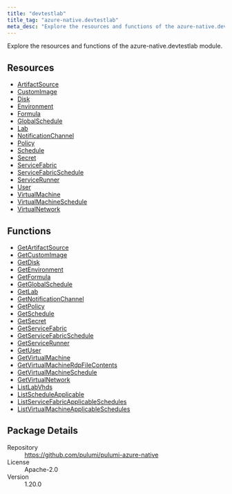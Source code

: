```yaml
---
title: "devtestlab"
title_tag: "azure-native.devtestlab"
meta_desc: "Explore the resources and functions of the azure-native.devtestlab module."
---
```


<!-- WARNING: this file was generated by Pulumi Docs Generator. -->
<!-- Do not edit by hand unless you're certain you know what you are doing! -->

Explore the resources and functions of the azure-native.devtestlab module.

<h2 id="resources">Resources</h2>
<ul class="api">
    <li><a href="artifactsource" title="ArtifactSource"><span class="symbol resource"></span>ArtifactSource</a></li>
    <li><a href="customimage" title="CustomImage"><span class="symbol resource"></span>CustomImage</a></li>
    <li><a href="disk" title="Disk"><span class="symbol resource"></span>Disk</a></li>
    <li><a href="environment" title="Environment"><span class="symbol resource"></span>Environment</a></li>
    <li><a href="formula" title="Formula"><span class="symbol resource"></span>Formula</a></li>
    <li><a href="globalschedule" title="GlobalSchedule"><span class="symbol resource"></span>GlobalSchedule</a></li>
    <li><a href="lab" title="Lab"><span class="symbol resource"></span>Lab</a></li>
    <li><a href="notificationchannel" title="NotificationChannel"><span class="symbol resource"></span>NotificationChannel</a></li>
    <li><a href="policy" title="Policy"><span class="symbol resource"></span>Policy</a></li>
    <li><a href="schedule" title="Schedule"><span class="symbol resource"></span>Schedule</a></li>
    <li><a href="secret" title="Secret"><span class="symbol resource"></span>Secret</a></li>
    <li><a href="servicefabric" title="ServiceFabric"><span class="symbol resource"></span>ServiceFabric</a></li>
    <li><a href="servicefabricschedule" title="ServiceFabricSchedule"><span class="symbol resource"></span>ServiceFabricSchedule</a></li>
    <li><a href="servicerunner" title="ServiceRunner"><span class="symbol resource"></span>ServiceRunner</a></li>
    <li><a href="user" title="User"><span class="symbol resource"></span>User</a></li>
    <li><a href="virtualmachine" title="VirtualMachine"><span class="symbol resource"></span>VirtualMachine</a></li>
    <li><a href="virtualmachineschedule" title="VirtualMachineSchedule"><span class="symbol resource"></span>VirtualMachineSchedule</a></li>
    <li><a href="virtualnetwork" title="VirtualNetwork"><span class="symbol resource"></span>VirtualNetwork</a></li>
</ul>

<h2 id="functions">Functions</h2>
<ul class="api">
    <li><a href="getartifactsource" title="GetArtifactSource"><span class="symbol function"></span>GetArtifactSource</a></li>
    <li><a href="getcustomimage" title="GetCustomImage"><span class="symbol function"></span>GetCustomImage</a></li>
    <li><a href="getdisk" title="GetDisk"><span class="symbol function"></span>GetDisk</a></li>
    <li><a href="getenvironment" title="GetEnvironment"><span class="symbol function"></span>GetEnvironment</a></li>
    <li><a href="getformula" title="GetFormula"><span class="symbol function"></span>GetFormula</a></li>
    <li><a href="getglobalschedule" title="GetGlobalSchedule"><span class="symbol function"></span>GetGlobalSchedule</a></li>
    <li><a href="getlab" title="GetLab"><span class="symbol function"></span>GetLab</a></li>
    <li><a href="getnotificationchannel" title="GetNotificationChannel"><span class="symbol function"></span>GetNotificationChannel</a></li>
    <li><a href="getpolicy" title="GetPolicy"><span class="symbol function"></span>GetPolicy</a></li>
    <li><a href="getschedule" title="GetSchedule"><span class="symbol function"></span>GetSchedule</a></li>
    <li><a href="getsecret" title="GetSecret"><span class="symbol function"></span>GetSecret</a></li>
    <li><a href="getservicefabric" title="GetServiceFabric"><span class="symbol function"></span>GetServiceFabric</a></li>
    <li><a href="getservicefabricschedule" title="GetServiceFabricSchedule"><span class="symbol function"></span>GetServiceFabricSchedule</a></li>
    <li><a href="getservicerunner" title="GetServiceRunner"><span class="symbol function"></span>GetServiceRunner</a></li>
    <li><a href="getuser" title="GetUser"><span class="symbol function"></span>GetUser</a></li>
    <li><a href="getvirtualmachine" title="GetVirtualMachine"><span class="symbol function"></span>GetVirtualMachine</a></li>
    <li><a href="getvirtualmachinerdpfilecontents" title="GetVirtualMachineRdpFileContents"><span class="symbol function"></span>GetVirtualMachineRdpFileContents</a></li>
    <li><a href="getvirtualmachineschedule" title="GetVirtualMachineSchedule"><span class="symbol function"></span>GetVirtualMachineSchedule</a></li>
    <li><a href="getvirtualnetwork" title="GetVirtualNetwork"><span class="symbol function"></span>GetVirtualNetwork</a></li>
    <li><a href="listlabvhds" title="ListLabVhds"><span class="symbol function"></span>ListLabVhds</a></li>
    <li><a href="listscheduleapplicable" title="ListScheduleApplicable"><span class="symbol function"></span>ListScheduleApplicable</a></li>
    <li><a href="listservicefabricapplicableschedules" title="ListServiceFabricApplicableSchedules"><span class="symbol function"></span>ListServiceFabricApplicableSchedules</a></li>
    <li><a href="listvirtualmachineapplicableschedules" title="ListVirtualMachineApplicableSchedules"><span class="symbol function"></span>ListVirtualMachineApplicableSchedules</a></li>
</ul>

<h2 id="package-details">Package Details</h2>
<dl class="package-details">
	<dt>Repository</dt>
	<dd><a href="https://github.com/pulumi/pulumi-azure-native">https://github.com/pulumi/pulumi-azure-native</a></dd>
	<dt>License</dt>
	<dd>Apache-2.0</dd>
	<dt>Version</dt>
	<dd>1.20.0</dd>
</dl>


